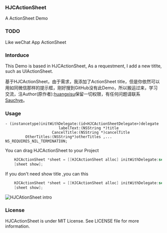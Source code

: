 ### HJCActionSheet

A ActionSheet Demo

### TODO

Like weChat App ActionSheet

### Intorduce

This Demo is based in HJCActionSheet, As a requestment, I add a new titlte, such as UIActionSheet.

基于HJCActionSheet，由于需求，我添加了ActionSheet title，但是你依然可以用如同微信那样的提示框，刚好搜到GitHub没有此Demo，所以搬运过来，学习交流，注Author(原作者):<a href = "http://code.cocoachina.com/detail/303720">huangxisu</a>保留一切权限，有任何问题请联系<a href="https://github.com/sauchye">Sauchye</a>。

### Usage	

``` 
- (instancetype)initWithDelegate:(id<HJCActionSheetDelegate>)delegate  
						labelText:(NSString *)title 
					 CancelTitle:(NSString *)cancelTitle 
		 OtherTitles:(NSString*)otherTitles ,... NS_REQUIRES_NIL_TERMINATION;
```

You can drag HJCActionSheet to your Project

``` objective-c
    HJCActionSheet *sheet = [[HJCActionSheet alloc] initWithDelegate:self labelText:@"HJActionSheet" CancelTitle:@"取消" OtherTitles:@"拍照", @"从相册中选取" , nil];
    [sheet show];
```

If you don't need show title ,you can this

``` objective-c
    HJCActionSheet *sheet = [[HJCActionSheet alloc] initWithDelegate:self labelText:nil CancelTitle:@"取消" OtherTitles:@"拍照", @"从相册中选取" , nil];
    [sheet show];
```

   ![HJCAtionSheet intro](https://github.com/sauteam/HJCActionSheet/blob/master/intro.gif) 

### License

HJCActionSheet is under MIT License. See LICENSE file for more information. 



